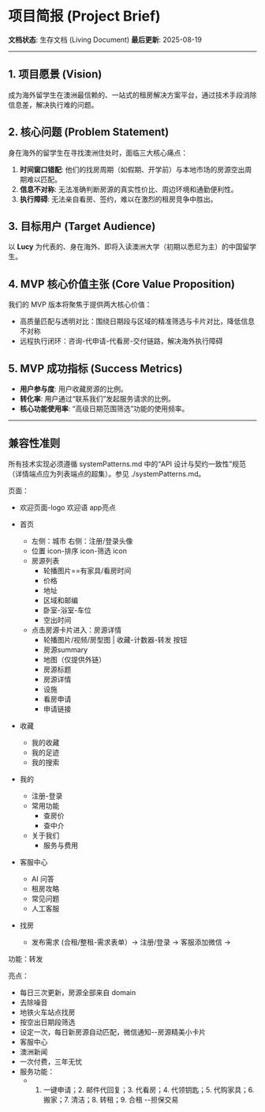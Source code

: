 # 项目简报 (Project Brief)

**文档状态**: 生存文档 (Living Document)
**最后更新**: 2025-08-19

---

## 1. 项目愿景 (Vision)

成为海外留学生在澳洲最信赖的、一站式的租房解决方案平台，通过技术手段消除信息差，解决执行难的问题。

## 2. 核心问题 (Problem Statement)

身在海外的留学生在寻找澳洲住处时，面临三大核心痛点：
1.  **时间窗口错配**: 他们的找房周期（如假期、开学前）与本地市场的房源空出周期难以匹配。
2.  **信息不对称**: 无法准确判断房源的真实性价比、周边环境和通勤便利性。
3.  **执行障碍**: 无法亲自看房、签约，难以在激烈的租房竞争中胜出。

## 3. 目标用户 (Target Audience)

以 **Lucy** 为代表的、身在海外、即将入读澳洲大学（初期以悉尼为主）的中国留学生。

## 4. MVP 核心价值主张 (Core Value Proposition)

我们的 MVP 版本将聚焦于提供两大核心价值：
- 高质量匹配与透明对比：围绕日期段与区域的精准筛选与卡片对比，降低信息不对称
- 远程执行闭环：咨询-代申请-代看房-交付链路，解决海外执行障碍



## 5. MVP 成功指标 (Success Metrics)

- **用户参与度**: 用户收藏房源的比例。
- **转化率**: 用户通过“联系我们”发起服务请求的比例。
- **核心功能使用率**: “高级日期范围筛选”功能的使用频率。

---

## 兼容性准则

所有技术实现必须遵循 systemPatterns.md 中的“API 设计与契约一致性”规范（详情端点应为列表端点的超集）。参见 ./systemPatterns.md。


页面：

- 欢迎页面-logo 欢迎语 app亮点
- 首页
    - 左侧：城市 右侧：注册/登录头像
    - 位置 icon-排序 icon-筛选 icon 
    - 房源列表
      - 轮播图片==有家具/看房时间
      - 价格
      - 地址
      - 区域和邮编
      - 卧室-浴室-车位
      - 空出时间
    - 点击房源卡片进入：房源详情
      - 轮播图片/视频/房型图 | 收藏-计数器-转发 按钮
      - 房源summary
      - 地图（仅提供外链）
      - 房源标题
      - 房源详情
      - 设施
      - 看房申请
      - 申请链接
- 收藏
    - 我的收藏
    - 我的足迹
    - 我的搜索
- 我的
     - 注册-登录
     - 常用功能
       - 查房价
       - 查中介
     - 关于我们
       - 服务与费用
  

- 客服中心
    - AI 问答
    - 租房攻略
    - 常见问题
    - 人工客服
- 找房
    - 发布需求 (合租/整租-需求表单）-> 注册/登录 -> 客服添加微信 -> 

功能：转发

亮点：

- 每日三次更新，房源全部来自 domain 
- 去除噪音
- 地铁火车站点找房
- 按空出日期段筛选
- 设定一次，每日新房源自动匹配，微信通知--房源精美小卡片
- 客服中心
- 澳洲新闻
- 一次付费，三年无忧
- 服务功能：
  - 1. 一键申请；2. 邮件代回复；3. 代看房；4. 代领钥匙；5. 代购家具；6. 搬家；7. 清洁；8. 转租；9. 合租
    --担保交易
